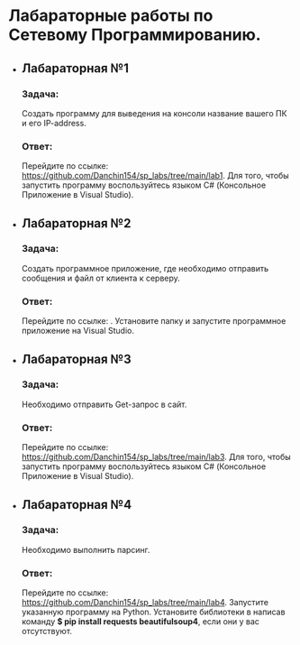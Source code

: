 # Лабараторные работы по Сетевому Программированию.
+ ## __Лабараторная №1__ ##
    ### __Задача:__ 
    Создать программу для выведения на консоли название вашего ПК и его IP-address.
    
    ### __Ответ:__ 
    
    Перейдите по ссылке: https://github.com/Danchin154/sp_labs/tree/main/lab1. Для того, чтобы запустить программу воспользуйтесь языком C# (Консольное Приложение в Visual Studio).
    
+ ## __Лабараторная №2__ ##
    ### __Задача:__ 
    Создать программное приложение, где необходимо отправить сообщения и файл от клиента к серверу.
    
    ### __Ответ:__ 
    
    Перейдите по ссылке: . Установите папку и запустите программное приложение на Visual Studio.
    
+ ## __Лабараторная №3__ ##
    ### __Задача:__ 
    Необходимо отправить Get-запрос в сайт.
    
    ### __Ответ:__ 
    
    Перейдите по ссылке: https://github.com/Danchin154/sp_labs/tree/main/lab3. Для того, чтобы запустить программу воспользуйтесь языком C# (Консольное Приложение в Visual Studio).
    
+ ## __Лабараторная №4__ ##
    ### __Задача:__ 
    Необходимо выполнить парсинг.
    
    ### __Ответ:__ 
    
    Перейдите по ссылке: https://github.com/Danchin154/sp_labs/tree/main/lab4. Запустите указанную программу на Python. Установите библиотеки в написав команду __$ pip install requests beautifulsoup4__, если они у вас отсутствуют.
    
